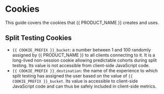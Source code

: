 # Cookies

This guide covers the cookies that {{ PRODUCT_NAME }} creates and uses.

## Split Testing Cookies

- `{{ COOKIE_PREFIX }}_bucket`: a number between 1 and 100 randomly assigned by {{ PRODUCT_NAME }} to all clients connecting to it. It is a long-lived non-session cookie allowing predictable cohorts during split testing. Its value is not accessible from client-side JavaScript code.
- `{{ COOKIE_PREFIX }}_destination`: the name of the experience to which split testing has assigned the user based on the value of `{{ COOKIE_PREFIX }}_bucket`. Its value is accessible to client-side JavaScript code and can thus be safely included in client-side metrics.
